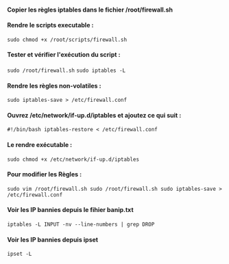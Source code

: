 ####  Copier les règles iptables dans le fichier /root/firewall.sh

#### Rendre le scripts executable :
```
sudo chmod +x /root/scripts/firewall.sh
```
#### Tester et vérifier l'exécution du script :
`
sudo /root/firewall.sh
`
`
sudo iptables -L
`
#### Rendre les règles non-volatiles :
`
sudo iptables-save > /etc/firewall.conf
`
#### Ouvrez /etc/network/if-up.d/iptables et ajoutez ce qui suit :
`
#!/bin/bash
iptables-restore < /etc/firewall.conf
`
#### Le rendre exécutable :
`
sudo chmod +x /etc/network/if-up.d/iptables
`
#### Pour modifier les Règles :
`
sudo vim /root/firewall.sh
sudo /root/firewall.sh
sudo iptables-save > /etc/firewall.conf
`
#### Voir les IP bannies depuis le fihier banip.txt
`
iptables -L INPUT -nv --line-numbers | grep DROP
`
#### Voir les IP bannies depuis ipset
`
ipset -L
`

